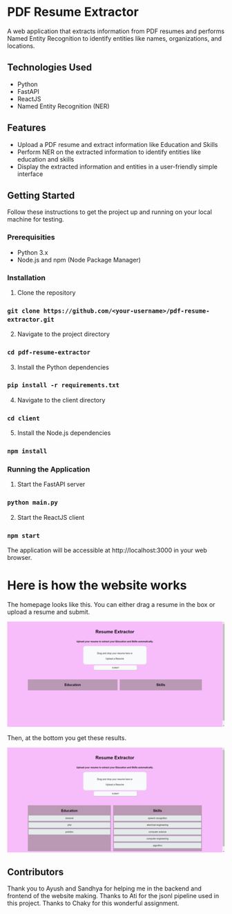 # PDF Resume Extractor

A web application that extracts information from PDF resumes and performs Named Entity Recognition to identify entities like names, organizations, and locations.

## Technologies Used

* Python
* FastAPI
* ReactJS
* Named Entity Recognition (NER)


## Features

- Upload a PDF resume and extract information like Education and Skills
- Perform NER on the extracted information to identify entities like education and skills
- Display the extracted information and entities in a user-friendly simple interface

## Getting Started

Follow these instructions to get the project up and running on your local machine for testing.

### Prerequisities

* Python 3.x
* Node.js and npm (Node Package Manager)

### Installation

1. Clone the repository

### `git clone https://github.com/<your-username>/pdf-resume-extractor.git`

2. Navigate to the project directory

### `cd pdf-resume-extractor`

3. Install the Python dependencies

### `pip install -r requirements.txt`

4. Navigate to the client directory

### `cd client`

5. Install the Node.js dependencies

### `npm install`


### Running the Application

1. Start the FastAPI server

### `python main.py`

2. Start the ReactJS client

### `npm start`

The application will be accessible at http://localhost:3000 in your web browser.


# Here is how the website works

The homepage looks like this.
You can either drag a resume in the box or upload a resume and submit. 

<img src ='figure/homepage.png'>


Then, at the bottom you get these results.

<img src ='figure/result.png'>



## Contributors
Thank you to Ayush and Sandhya for helping me in the backend and frontend of the website making. Thanks to Ati for the jsonl pipeline used in this project. Thanks to Chaky for this wonderful assignment.